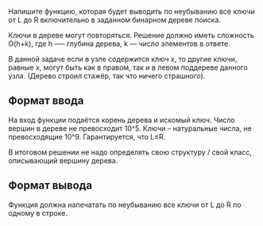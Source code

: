 Напишите функцию, которая будет выводить по неубыванию все ключи от L до R включительно в заданном бинарном дереве поиска.

Ключи в дереве могут повторяться. Решение должно иметь сложность O(h+k), где h –— глубина дерева, k — число элементов в ответе.

В данной задаче если в узле содержится ключ x, то другие ключи, равные x, могут быть как в правом, так и в левом поддереве данного узла. (Дерево строил стажёр, так что ничего страшного).

## Формат ввода

На вход функции подаётся корень дерева и искомый ключ. Число вершин в дереве не превосходит 10^5. Ключи – натуральные числа, не превосходящие 10^9. Гарантируется, что L≤R.

В итоговом решении не надо определять свою структуру / свой класс, описывающий вершину дерева.

## Формат вывода

Функция должна напечатать по неубыванию все ключи от L до R по одному в строке.
